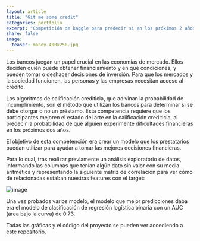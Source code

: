```yaml
---
layout: article
title: "Git me some credit"
categories: portfolio
excerpt: "Competición de kaggle para predecir si en los próximos 2 años una persona puede pagar un crédito o no"
share: false
image:
  teaser: money-400x250.jpg
---
```


Los bancos juegan un papel crucial en las economías de mercado. Ellos deciden quién puede obtener financiamiento y en qué condiciones, y pueden tomar o deshacer decisiones de inversión. Para que los mercados y la sociedad funcionen, las personas y las empresas necesitan acceso al crédito.

Los algoritmos de calificación crediticia, que adivinan la probabilidad de incumplimiento, son el método que utilizan los bancos para determinar si se debe otorgar o no un préstamo. Esta competencia requiere que los participantes mejoren el estado del arte en la calificación crediticia, al predecir la probabilidad de que alguien experimente dificultades financieras en los próximos dos años.

El objetivo de esta competención era crear un modelo que los prestatarios puedan utilizar para ayudar a tomar las mejores decisiones financieras.

Para lo cual, tras realizar previamente un análisis exploratorio de datos, informando las columnas que tenían algún dato sin valor con su media aritmética y representando la siguiente matriz de correlación para ver cómo de relacionadas estaban nuestras features con el target:

![image](https://github.com/sonimik13/portfolio/blob/gh-pages/images/matriz-750.jpg)


Una vez probados varios modelo, el modelo que mejor predicciones daba era el modelo de clasificación de regresión logística binaria con un AUC (área bajo la curva) de 0.73. 

Todas las gráficas y el código del proyecto se pueden ver accediendo a este [repositorio](https://github.com/sonimik13/give-me-some-credit).
